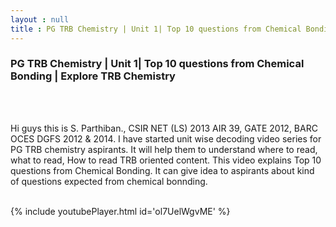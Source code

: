 ```yaml
---
layout : null
title : PG TRB Chemistry | Unit 1| Top 10 questions from Chemical Bonding | Explore TRB Chemistry
---
```

<h3>PG TRB Chemistry | Unit 1| Top 10 questions from Chemical Bonding | Explore TRB Chemistry</h3><br>
<br><p>Hi guys this is S. Parthiban., CSIR NET (LS) 2013 AIR 39, GATE 2012, BARC OCES DGFS 2012 & 2014. I have started unit wise decoding video series for PG TRB chemistry aspirants. It will help them to understand where to read, what to read, How to read TRB oriented content. This video explains Top 10 questions from Chemical Bonding. It can give idea to aspirants about kind of questions expected from chemical bonnding.</p><br>
{% include youtubePlayer.html id='ol7UelWgvME' %}<br>